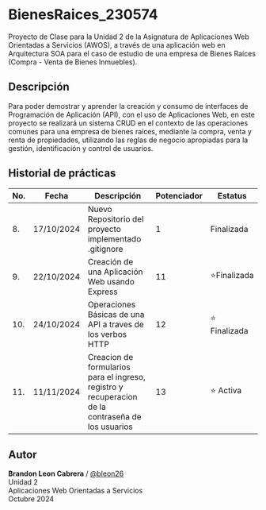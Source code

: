# BienesRaices_230574
Proyecto de Clase para la Unidad 2 de la Asignatura de Aplicaciones Web Orientadas a Servicios (AWOS), a través de una aplicación web en Arquitectura SOA para el caso de estudio de una empresa de Bienes Raíces (Compra - Venta de Bienes Inmuebles).


## Descripción
Para poder demostrar y aprender la creación y consumo de interfaces de Programación de Aplicación (API), con el uso de Aplicaciones Web, en este proyecto se realizará un sistema CRUD en el contexto de las operaciones comunes para una empresa de bienes raíces, mediante la compra, venta y renta de propiedades, utilizando las reglas de negocio apropiadas para la gestión, identificación y control de usuarios.

## Historial de prácticas
|No.|Fecha|Descripción|Potenciador|Estatus|
|---|---|---|---|---|
|8.|17/10/2024|Nuevo Repositorio del proyecto implementado .gitignore|1|Finalizada|
|9.|22/10/2024|Creación de una Aplicación Web usando Express|11|⭐Finalizada|
|10.|24/10/2024|Operaciones Básicas de una API a traves de los verbos HTTP|12|⭐ Finalizada|
|11.|11/11/2024|Creacion de formularios para el ingreso, registro y recuperacion de la contraseña de los usuarios|13|⭐ Activa|

## Autor
**Brandon Leon Cabrera** / [@bleon26](https://github.com/bleon26)<br>
Unidad 2 <br>
Aplicaciones Web Orientadas a Servicios<br>
Octubre 2024
